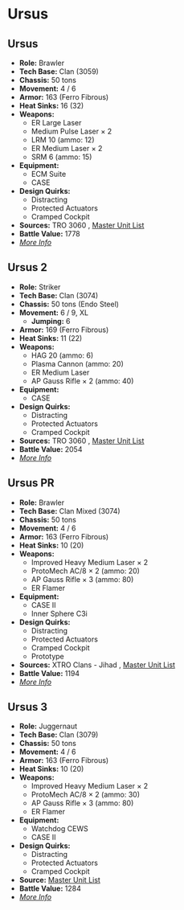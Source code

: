 # Ursus 

## Ursus 

- **Role:** Brawler 
- **Tech Base:** Clan (3059) 
- **Chassis:** 50 tons 
- **Movement:** 4 / 6 
- **Armor:** 163 (Ferro Fibrous) 
- **Heat Sinks:** 16 (32) 
- **Weapons:** 
  - ER Large Laser 
  - Medium Pulse Laser × 2 
  - LRM 10 (ammo: 12) 
  - ER Medium Laser × 2 
  - SRM 6 (ammo: 15) 
- **Equipment:** 
  - ECM Suite 
  - CASE 
- **Design Quirks:** 
  - Distracting 
  - Protected Actuators 
  - Cramped Cockpit 
- **Sources:** TRO 3060 , [Master Unit List](http://masterunitlist.info/Unit/Details/3363) 
- **Battle Value:** 1778 
- [*More Info*](ursus/ursus.md) 

## Ursus 2 

- **Role:** Striker 
- **Tech Base:** Clan (3074) 
- **Chassis:** 50 tons (Endo Steel) 
- **Movement:** 6 / 9, XL 
  - **Jumping:** 6 
- **Armor:** 169 (Ferro Fibrous) 
- **Heat Sinks:** 11 (22) 
- **Weapons:** 
  - HAG 20 (ammo: 6) 
  - Plasma Cannon (ammo: 20) 
  - ER Medium Laser 
  - AP Gauss Rifle × 2 (ammo: 40) 
- **Equipment:** 
  - CASE 
- **Design Quirks:** 
  - Distracting 
  - Protected Actuators 
  - Cramped Cockpit 
- **Sources:** TRO 3060 , [Master Unit List](http://masterunitlist.info/Unit/Details/3364) 
- **Battle Value:** 2054 
- [*More Info*](ursus/ursus_2.md) 

## Ursus PR 

- **Role:** Brawler 
- **Tech Base:** Clan Mixed (3074) 
- **Chassis:** 50 tons 
- **Movement:** 4 / 6 
- **Armor:** 163 (Ferro Fibrous) 
- **Heat Sinks:** 10 (20) 
- **Weapons:** 
  - Improved Heavy Medium Laser × 2 
  - ProtoMech AC/8 × 2 (ammo: 20) 
  - AP Gauss Rifle × 3 (ammo: 80) 
  - ER Flamer 
- **Equipment:** 
  - CASE II 
  - Inner Sphere C3i 
- **Design Quirks:** 
  - Distracting 
  - Protected Actuators 
  - Cramped Cockpit 
  - Prototype 
- **Sources:** XTRO Clans - Jihad , [Master Unit List](http://masterunitlist.info/Unit/Details/5330) 
- **Battle Value:** 1194 
- [*More Info*](ursus/ursus_pr.md) 

## Ursus 3 

- **Role:** Juggernaut 
- **Tech Base:** Clan (3079) 
- **Chassis:** 50 tons 
- **Movement:** 4 / 6 
- **Armor:** 163 (Ferro Fibrous) 
- **Heat Sinks:** 10 (20) 
- **Weapons:** 
  - Improved Heavy Medium Laser × 2 
  - ProtoMech AC/8 × 2 (ammo: 30) 
  - AP Gauss Rifle × 3 (ammo: 80) 
  - ER Flamer 
- **Equipment:** 
  - Watchdog CEWS 
  - CASE II 
- **Design Quirks:** 
  - Distracting 
  - Protected Actuators 
  - Cramped Cockpit 
- **Source:** [Master Unit List](http://masterunitlist.info/Unit/Details/5329) 
- **Battle Value:** 1284 
- [*More Info*](ursus/ursus_3.md) 

